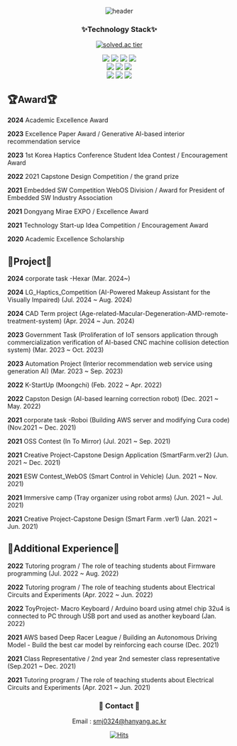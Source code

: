 
<!--
**smj0324/smj0324** is a ✨ _special_ ✨ repository because its `README.md` (this file) appears on your GitHub profile.

Here are some ideas to get you started:
<div align="center">
<img src="https://img.shields.io/badge/Arduino-00979D?style=flat-square&logo=Arduino&logoColor=white"/> 
<img src="https://img.shields.io/badge/Raspberry Pi-A22846?style=flat-square&logo=Raspberry Pi&logoColor=white"/> 
</div>
- 🔭 I’m currently working on ...
- 🌱 I’m currently learning ...
- 👯 I’m looking to collaborate on ...
- 🤔 I’m looking for help with ...
- 💬 Ask me about ...
- 📫 How to reach me: ...
- 😄 Pronouns: ...
- ⚡ Fun fact: ...
-->
<div align="center">
  
![header](https://capsule-render.vercel.app/api?height=250&type=waving&color=auto&text=Hello&fontSize=70&animation=fadeIn&fontAlignY=40&desc=minju's%20GitHub😄&descSize=20&fontColor=FFFFFF)
</div> 

<div align="center">          
  
### ✨Technology Stack✨
[![solved.ac tier](http://mazassumnida.wtf/api/mini/generate_badge?boj=potato0324)](https://solved.ac/potato0324)

<div align="center">
<img src="https://img.shields.io/badge/Python-3776AB?style=plastic-square&logo=Python&logoColor=white"/>
<img src="https://img.shields.io/badge/C++-00599C?style=plastic-square&logo=C%2B%2B&logoColor=white"/>
<img src="https://img.shields.io/badge/Kotlin-239120?style=plastic-square&logo=C Sharp&logoColor=white"/>
<img src="https://img.shields.io/badge/Java-1B365D?style=plastic-square&logo=Java&logoColor=white"/>
</div>

<div align="center">
<img src="https://img.shields.io/badge/TensorFlow-FF6F00?style=plastic-square&logo=TensorFlow&logoColor=white"/>
<img src="https://img.shields.io/badge/YOLO-00FFFF?style=plastic-square&logo=YOLO&logoColor=111111"/>
<img src="https://img.shields.io/badge/PyTorch-EE4C2C?style=plastic-square&logo=PyTorch&logoColor=white"/>
</div>
<div align="center">
<img src="https://img.shields.io/badge/firebase-FFCA28?style=plastic-square&logo=firebase&logoColor=white"/>
<img src="https://img.shields.io/badge/Amazon AWS-232F3E?style=plastic-square&logo=Amazon AWS&logoColor=white"/>
<img src="https://img.shields.io/badge/GitHub-181717?style=plastic-square&logo=GitHub&logoColor=white"/>
</div>

<div align="left">
  
## 🏆Award🏆

**2024** Academic Excellence Award

**2023** Excellence Paper Award / Generative AI-based interior recommendation service

**2023** 1st Korea Haptics Conference Student Idea Contest / Encouragement Award

**2022** 2021 Capstone Design Competition / the grand prize

**2021** Embedded SW Competition WebOS Division / Award for President of Embedded SW Industry Association

**2021** Dongyang Mirae EXPO / Excellence Award

**2021** Technology Start-up Idea Competition / Encouragement Award

**2020** Academic Excellence Scholarship
  
## 📑Project📑

**2024** corporate task -Hexar (Mar. 2024~)

**2024** LG_Haptics_Competition (AI-Powered Makeup Assistant for the Visually Impaired)  (Jul. 2024 ~ Aug. 2024)

**2024** CAD Term project (Age-related-Macular-Degeneration-AMD-remote-treatment-system) (Apr. 2024 ~ Jun. 2024)

**2023** Government Task (Proliferation of IoT sensors application through commercialization verification of AI-based CNC machine collision detection system) (Mar. 2023 ~ Oct. 2023)

**2023** Automation Project (Interior recommendation web service using generation AI) (Mar. 2023 ~ Sep. 2023)

**2022** K-StartUp (Moongchi) (Feb. 2022 ~ Apr. 2022)

**2022** Capston Design (AI-based learning correction robot) (Dec. 2021 ~ May. 2022)

**2021** corporate task -Roboi (Building AWS server and modifying Cura code) (Nov.2021 ~ Dec. 2021)

**2021** OSS Contest (In To Mirror) (Jul. 2021 ~ Sep. 2021)

**2021** Creative Project-Capstone Design Application (SmartFarm.ver2) (Jun. 2021 ~ Dec. 2021)

**2021** ESW Contest_WebOS (Smart Control in Vehicle) (Jun. 2021 ~ Nov. 2021)

**2021** Immersive camp (Tray organizer using robot arms) (Jun. 2021 ~ Jul. 2021)

**2021** Creative Project-Capstone Design (Smart Farm .ver1) (Jan. 2021 ~ Jun. 2021)
  
## 📖Additional Experience📖

**2022** Tutoring program / The role of teaching students about Firmware programming (Jul. 2022 ~ Aug. 2022)

**2022** Tutoring program / The role of teaching students about Electrical Circuits and Experiments (Apr. 2022 ~ Jun. 2022)

**2022** ToyProject- Macro Keyboard / Arduino board using atmel chip 32u4 is connected to PC through USB port and used as another keyboard (Jan. 2022)

**2021** AWS based Deep Racer League / Building an Autonomous Driving Model - Build the best car model by reinforcing each course (Dec. 2021)

**2021** Class Representative / 2nd year 2nd semester class representative (Sep.2021 ~ Dec. 2021)

**2021** Tutoring program / The role of teaching students about Electrical Circuits and Experiments (Apr. 2021 ~ Jun. 2021)

</div>

<div align="center">

### 💬 Contact 💬

Email : smj0324@hanyang.ac.kr
</div>

[![Hits](https://hits.seeyoufarm.com/api/count/incr/badge.svg?url=https%3A%2F%2Fgithub.com%2Fsmj0324&count_bg=%2374E2D2&title_bg=%23555555&icon=macys.svg&icon_color=%23E7E7E7&title=hits&edge_flat=false)](https://hits.seeyoufarm.com)       
